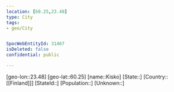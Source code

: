 ```yaml
---
location: [60.25,23.48]
type: City
tags:
- geo/City


SpocWebEntityId: 31467
isDeleted: false
confidential: public

---
```

[geo-lon::23.48]
[geo-lat::60.25]
[name::Kisko]
[State::]
[Country::[[Finland]]]
[StateId::]
[Population::]
[Unknown::]

